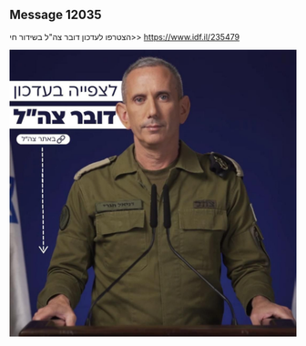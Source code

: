 ## Message 12035

הצטרפו לעדכון דובר צה"ל בשידור חי>> https://www.idf.il/235479

![Photo](12035/12035_photo.jpg)
